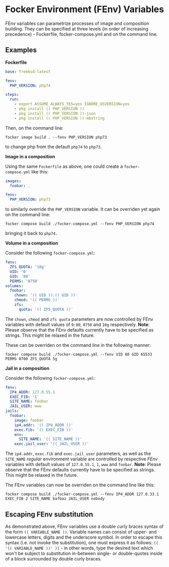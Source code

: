 # Focker Environment (FEnv) Variables

FEnv variables can parametrize processes of image and composition building. They can be specified at three levels (in order of increasing precedence) - Fockerfile, focker-compose.yml and on the command line.

## Examples

**Fockerfile**

```yaml
base: freebsd-latest

fenv:
  PHP_VERSION: php74

steps:
  run:
    - export ASSUME_ALWAYS_YES=yes IGNORE_OSVERSION=yes
    - pkg install (( PHP_VERSION ))
    - pkg install (( PHP_VERSION ))-json
    - pkg install (( PHP_VERSION ))-mbstring
```

Then, on the command line:

`focker image build . --fenv PHP_VERSION php73`

to change php from the default `php74` to `php73`.

**Image in a composition**

Using the same `Fockerfile` as above, one could create a `focker-compose.yml` like this:

```yaml
images:
  foobar: .

fenv:
  PHP_VERSION: php73
```

to similarly override the `PHP_VERSION` variable. It can be overriden yet again on the command line:

`focker compose build ./focker-compose.yml --fenv PHP_VERSION php74`

bringing it back to `php74.`

**Volume in a composition**

Consider the following `focker-compose.yml`:

```yaml
fenv:
  ZFS_QUOTA: '10g'
  UID: '0'
  GID: '80'
  PERMS: '0750'
volumes:
  foobar:
    chown: '(( UID )):(( GID ))'
    chmod: '(( PERMS ))'
    zfs:
      quota: '(( ZFS_QUOTA ))'
```

The `chown`, `chmod` and `zfs quota` parameters are now controlled by FEnv variables with default values of `0:80`, `0750` and `10g` respectively. **Note**: Please observe that the FEnv defaults currently have to be specified as strings. This might be relaxed in the future.

These can be overriden on the command line in the following manner:

`focker compose build ./focker-compose.yml --fenv UID 80 GID 65533 PERMS 0700 ZFS_QUOTA 5g`

**Jail in a composition**

Consider the following `focker-compose.yml`:

```yaml
fenv:
  IP4_ADDR: 127.0.55.1
  EXEC_FIB: '1'
  SITE_NAME: foobar
  JAIL_USER: www
jails:
  foobar:
    image: foobar
    ip4.addr: '(( IP4_ADDR ))'
    exec.fib: '(( EXEC_FIB ))'
    env:
      SITE_NAME: '(( SITE_NAME ))'
    exec.jail_user: '(( JAIL_USER ))'
```

The `ip4.addr`, `exec.fib` and `exec.jail_user` parameters, as well as the `SITE_NAME` *regular* environment variable are controlled by respective *FEnv* variables with default values of `127.0.55.1`, `1`, `www` and `foobar`. **Note**: Please observe that the FEnv defaults currently have to be specified as strings. This might be relaxed in the future.

The FEnv variables can now be overriden on the command line like this:

`focker compose build ./focker-compose.yml --fenv IP4_ADDR 127.0.33.1 EXEC_FIB 2 SITE_NAME bafbaz JAIL_USER nobody`

## Escaping FEnv substitution

As demonstrated above, FEnv variables use a double curly braces syntax of the form `(( VARIABLE_NAME ))`. Variable names can consist of upper- and lowercase letters, digits and the underscore symbol. In order to escape this syntax (i.e. not invoke the substitution), one must express it as follows: `(( '(( VARIABLE_NAME ))' ))` - in other words, type the desired text which won't be subject to substitution in-between single- or double-quotes inside of a block surrounded by double curly braces.
